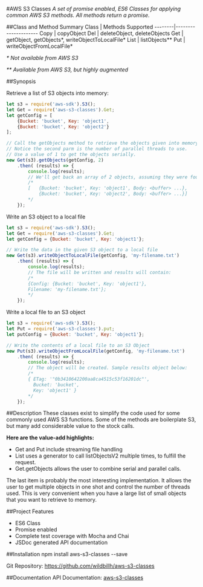 #AWS S3 Classes
_A set of promise enabled, ES6 Classes for applying common AWS S3 methods.
All methods return a promise._

##Class and Method Summary
Class   | Methods Supported
--------|---------------------
Copy    | copyObject
Del     | deleteObject, deleteObjects
Get     | getObject, getObjects\*, writeObjectToLocalFile\*
List    | listObjects\*\*
Put     | writeObjectFromLocalFile\*

_\* Not available from AWS S3_

_\*\* Available from AWS S3, but highly augmented_

##Synopsis

Retrieve a list of S3 objects into memory:

```javascript
let s3 = require('aws-sdk').S3();
let Get = require('aws-s3-classes').Get;
let getConfig = [
    {Bucket: 'bucket', Key: 'object1', 
    {Bucket: 'bucket', Key: 'object2'}
];

// Call the getObjects method to retrieve the objects given into memory. 
// Notice the second parm is the number of parallel threads to use. 
// Use a value of 1 to get the objects serially.
new Get(s3).getObjects(getConfig, 2)
    .then( (results) => {
        console.log(results); 
        // We'll get back an array of 2 objects, assuming they were found
        /*
        [   {Bucket: 'bucket', Key: 'object1', Body: <buffer> ...},
            {Bucket: 'bucket', Key: 'object2', Body: <buffer> ...}]
        */    
    });
```

Write an S3 object to a local file

```javascript
let s3 = require('aws-sdk').S3();
let Get = require('aws-s3-classes').Get;
let getConfig = {Bucket: 'bucket', Key: 'object1'};

// Write the data in the given S3 object to a local file
new Get(s3).writeObjectToLocalFile(getConfig, 'my-filename.txt')
    .then( (results) => {
        console.log(results); 
        // The file will be written and results will contain: 
        /*
        {Config: {Bucket: 'bucket', Key: 'object1'}, 
        Filename: 'my-filename.txt'};
        */    
    });
```

Write a local file to an S3 object

```javascript
let s3 = require('aws-sdk').S3();
let Put = require('aws-s3-classes').put;
let putConfig = {Bucket: 'bucket', Key: 'object1'};

// Write the contents of a local file to an S3 Object
new Put(s3).writeObjectFromLocalFile(getConfig, 'my-filename.txt')
    .then( (results) => {
        console.log(results); 
        // The object will be created. Sample results object below: 
        /*
        { ETag: '"0b3410642200aa8ca4515c53f16201dc"',
          Bucket: 'bucket',
          Key: 'object1' }
        */    
    });
```

##Description
These classes exist to simplify the code used for some commonly used
AWS S3 functions. 
Some of the methods are boilerplate S3, but many add considerable value
to the stock calls. 

**Here are the value-add highlights:**
* Get and Put include streaming file handling
* List uses a generator to call listObjectsV2 multiple times, to fulfill the request.
* Get.getObjects allows the user to combine serial and parallel calls.

The last item is probably the most interesting implementation. 
It allows the user to get multiple objects in one shot and control the
number of threads used. This is very convenient when you have a large 
list of small objects that you want to retrieve to memory.

##Project Features
* ES6 Class
* Promise enabled
* Complete test coverage with Mocha and Chai
* JSDoc generated API documentation

##Installation
npm install aws-s3-classes --save

Git Repository: https://github.com/wildbillh/aws-s3-classes

##Documentation
API Documentation: [aws-s3-classes](doc/module-aws-s3-classes.html)